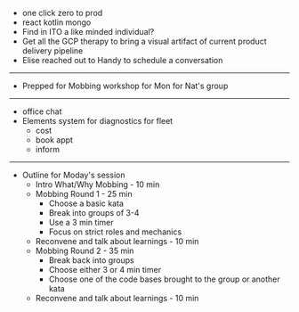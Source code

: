 - one click zero to prod
- react kotlin mongo
- Find in ITO a like minded individual?
- Get all the GCP therapy to bring a visual artifact of current product delivery pipeline
- Elise reached out to Handy to schedule a conversation
- ---
- Prepped for Mobbing workshop for Mon for Nat's group
- ---
- office chat
- Elements system for diagnostics for fleet
	- cost
	- book appt
	- inform
- ---
- Outline for Moday's session
	- Intro What/Why Mobbing - 10 min
	- Mobbing Round 1 - 25 min
		- Choose a basic kata
		- Break into groups of 3-4
		- Use a 3 min timer
		- Focus on strict roles and mechanics
	- Reconvene and talk about learnings - 10 min
	- Mobbing Round 2 - 35 min
		- Break back into groups
		- Choose either 3 or 4 min timer
		- Choose one of the code bases brought to the group or another kata
	- Reconvene and talk about learnings - 10 min